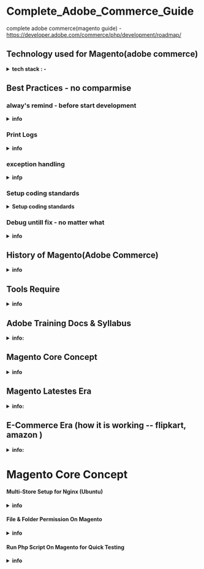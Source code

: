 # Complete_Adobe_Commerce_Guide
complete adobe commerce(magento guide) - https://developer.adobe.com/commerce/php/development/roadmap/


Technology used for Magento(adobe commerce)
-------------------------------------------
<details><summary><b>tech stack : - </b></summary>
    - Php 
    - Html
    - Css
    - Javascript
    - Knockout JS
    - Xml
    - Jquery
    - 
 </details>  

Best Practices - no comparmise
------------------------------
    
### alway's remind - before start development
<details><summary><b>info</b></summary>
               
                 - Before Code - Understood what is the Requirement
                 - Some Time Directly Try - If you are not gettting 
                 - Always Try with Dummy Value then Implement Real
                 - Implement Oops Concept
                            |
                            |--- Divide code into small methods 
                            |--- Write Clean Code (Proper Naming )
                            |--- 
                 -  
    
 </details>  
 
### Print Logs
<details><summary><b>info</b></summary>
  
          $writer = new \Zend\Log\Writer\Stream(BP . '/var/log/mylogfile.log');
          $logger = new \Zend\Log\Logger();
          $logger->addWriter($writer);
          $logger->info('This Is Simple Text Log'); //To print simple text log
          $logger->info(print_r($myarray, true)); //To print array log  
 
</details>  

 ### exception handling
<details><summary><b>infp</b></summary>
    
             try { echo 'Perferom your Operation'; } catch(Exception $e) { echo 'Message: ' .$e->getMessage(); }
               try {
                   //check if
                     var $test = "TEST";
                     if(($test) === "TEST") {
                     //throw exception if condition is not valid
                     throw new customException($test);
                 }
                  //check for "TEST" in dummy value
                   if(strpos($test, "TEST") !== FALSE) 
                   {
                    throw new Exception("$test is an example Dummy Value");
                  }
                 }
                 catch (customException $e) {
                    echo $e->errorMessage();
                    }
                 catch(Exception $e) {
                  echo $e->getMessage();
                }  
  </details>

### Setup coding standards
<details><summary><b>Setup coding standards</b></summary>
    
              Step - 1
              --------
                         - Install the coding-standard folder   --- https://developer.adobe.com/commerce/php/coding-standards/
                                           |
                                           |
                                           |------------------ direct folder
                                           |
                                           |------------------ install via composer way
    
              Step - 2
              --------
                        - Install(keep) folder any directory location
    
                        - Here i kept under directory location i.e -  /var/www/html/coding-standards
    
                        - cd /var/www/html/coding-standards   ---- composer install
    
    
              Step -3
              -------
                       - use below command to check the coding standard
    
                       - vendor/bin/phpmd /var/www/html/marina/app/code/Codilar/CustomApi/ text /var/www/html/marina/dev/tests/static/testsuite/Magento/Test/Php/_files/phpmd/ruleset.xml
                       
                       - vendor/bin/phpcs --standard=Magento2 --extensions=php /var/www/html/marina/app/code/Codilar/CustomApi/
                       
                       - php src/php-cpd/phpcpd.phar --fuzzy /var/www/html/marina/app/code/Codilar/CustomApi/
                    
     
</details> 

### Debug untill fix - no matter what
<details><summary><b>info</b></summary>
    
</details>  
     
</details>   

History of Magento(Adobe Commerce)
----------------------------------
<details><summary><b>info</b></summary>
    
</details>  


## Tools Require 
<details><summary><b>info</b></summary>
    
       - Nginx
       - Apache
       - Php
       - Elasticsearch
       - OpenSearch
       -  Redish
       - Varnish
       - RabbitMQ
       - Xdebug
     
</details>        
        
Adobe Training Docs & Syllabus
------------------------------      
<details><summary><b>info: </b></summary>
    
### Ground Level
----------------
<details><summary><b>info: </b></summary>
    
    - How magento is taking memory.
            |-------From Which File Magento Code get Executed
            |-------How i can find particular route in magento by folder(code) structure way internally
            |-------Why magento keep this much folder 
            |-------Explain all the folder present in magento and their uses
            |-------If we delete some of the folder then what happen if not then why 
                            |-------Based on Which mechanism magento is Working
                            |-------What all concept magento is implementing  and When




   

             - Use of Elasticsearch. why magento use elasticsearch
                                                 |--------what is elasticsearch
                                                 |--------advantage of elasticsearch
                                                 |--------how elasticsearch work internally
                                                 |--------It is necessary to use elasticsearch
                                                 |--------If We need to change anything in elasticsearch then how can we change 
                                                 |--------Which port it is taking and how it detect the port 
                                                 |-------Why anyone choose elasticsearch
                                       
  
              - Use of Varnish. Why magento use varnish
                                         |--------what is varnish
                                         |--------advantage of varnish
                                         |--------how varnish work internally
                                         |--------It is necessary to use varnish
                                         |--------If We need to change anything in varnish then how can we change 
                                         |--------Which port it is taking and how it detect the port 
                                         |-------Why anyone choose varnish
  
              - Use of Redis . Why magento use Redis
                                      |--------what is Redis
                                      |--------advantage of Redis
                                      |--------how Redis work internally
                                      |--------It is necessary to use Redis
                                      |--------If We need to change anything in redis then how can we change 
                                      |--------Which port it is taking and how it detect the port
                                      |-------Why anyone choose redis 



                   - How to Know In Which File or Which Mechanism Magento Configure Varnish, Redis and Elasticseaerch along with Php
                                                        |
                                                        |-------How Varnish and Redis is Related with Cache and Indexing
                                                        |-------Is it mandotory to use varnish and redis at the same time for magento if yes then Why 
                                                                                         
                                                                                        
                                    
       

                 - What all Application Mode in Magento
                                 |-------By default which application mode magento have 
                                 |-------How to know which application mode we will use and When
                                 |-------What advantage we will get by Application Mode
                                 |-------Is it Helpfull for  Magento 
                               

                - What is Indexing
                            |----------------What are all Indexing mode in magento
                            |----------------How Indexing is Usefull for Magento
</details>

   
###  PHP
--------

    <details><summary><b>info: </b></summary>
           PHP
           ===
            |------ How Php code get executed
            |------ Php is a which type of language compiled or interpreted
            |------ Difference between Compiled and Interpreted Language
            |------ Functional Programming vs Object oriented 
            |------ What all mechanishm Php follow for better Performance Result
            |------ What are all the Step Require to Compile the Php Code
            |------ What is Opchace Mechanism in Php
            |------ What JIT concept in Php and Where it Require
            |------ What is the use of Zend Engine in Php
            |------ What all file contain Zend Engine
            |------ What is the Difference between Zend Engine and Zend Framework
            |------ What is the use of PEAR and PECL
            |------ What is the use of Auto_load() method in Php
            |------ Why any one need to use namespaces in Php
            |------ What are all magic method Present in Php and what is magic method
            |
            |------------------OOPS
            |                    |------What is Class
            |                    |                |------variable
            |                    |                |          
            |                    |                |------constructor
            |                    |                |             |------default
            |                    |                |             |------parameterized
            |                    |                |------methods
            |                    |                
            |                    |------What is Object
            |                    |                |--------what is state 
            |                    |                |--------what is behaviour
            |                    |                |--------what is identity
            |                    |------What is Methods
            |                    |                |--------final and static method
            |                    |------What is Variables
            |                    |                 |-------What all variable Scope in Php
            |                    |-------What is Abstraction
            |                    |                    |-----------What is abstract class
            |                    |                    |-----------What is abstract method 
            |                    |                    |-----------Explain exact rule to implement abstraction concept in Php
            |                    |-------What is Encapsulation
            |                    |                      |--------Explain the encapsulation by giving proper code representation
            |                    |-------What is Inheritance
            |                    |                   |---------How many types of inheritance support by Php
            |                    |                   |---------What is the use of Traits in Php
            |                    |-------What is Polymorphisim
            |                    |                     |----------compiled time(static)or(overloading)
            |                    |                     |----------run time(dynamic)or(overriding)
            |                    |
            |                    |-------What is Interface in Php
            |                    |                    |---------------Explain complete implementation of Interface
            |                    |------What is the Difference betweeen Interface and Abstraction  
            |
            |-------------What are all Access Specifier in Php
            |                                      |-------------What is Public and its Scope
            |                                      |-------------What is Protected and its Scope
            |                                      |-------------What is Private and its Scope
            |
            |
            |-----comming soon......
            
    </details>


### Magento Fundamentals Part-1
-------------------------------

    <details><summary><b>info: </b></summary>
        
              Unit-1 Fundamentals of Magento Development pt-1
              -----------------------------------------------
    
                                    - Video Intro
                                    - Using the Player
                                    - Introduction
                                    - Approach Audience
                                    - Course Content
                                    - Best Way to Take the Course
                                    - Unit One Home Page
    
              Preparation
              -----------
                              - Preparation | Module Topics
                              - Preparation | LAMP $ Composer
                              - Preparation | Magento2 Installation
                              - Video :Install Magento part1
                              - Video :Install Magento part2
                              - Video :Install Magento part3
                              - Video :Install Magento part4
            Overview $ Architecture
            -------------------------
                            - Magento 2 Overview & Architecture | Module Topics
                            - Magento 2 Platform & Architecture Platform
                            - Magento 2 Platform & Architecture | Architecture
                            - Magento 2 Platform & Architecture | Areas
                            - Magento 2 Platform & Architecture | Magento 2 Essentials
                            - Magento 2 Platform & Architecture | Components
                            - Magento 2 Platform & Architecture | Paths
                            - Magento 2 Platform & Architecture | File Types
                            - Magento 2 Platform & Architecture | Config Files
                            - Magento 2 Platform & Architecture | PHP Classes
                            - Magento 2 Platform & Architecture | Development Process
                            - Magento 2 Platform & Architecture | Enable Custom Code
                            - Magento 2 Platform & Architecture | Modules
                            - Modules | Location
                            - Modules | Naming a Module 
                            - Modules | Registering a Module/Empty Module Structure
                            - Modules | module.xml
                            - Modules | module.xml Example
                            - Modules | registration.php
                            - Modules | Module Dependencies
                            - Modules | Types of Module Dependencies
                            - Modules | Module Dependencies Tasks
                            - Reinforcement Exercise 1.3.1:Modules
    
    
               File System
               -----------
                            - File System | Module Topics
                            - File System | Root Folders
                            - File System | App Folder Contents 
                            - File System | Framework & Core Modules
                            - File System | Core Source Code
                            - File System | Framework Source Code
                            - File System | Module Structure
                            - File System | Module View File Types
                            - File System | Templates
                            - File System | Templates(expanded)
                            - File System | Themes
                            - File System | Static Files
                            - MULTIPLE CHOICE QUESTION
    
               Development Operations
               ----------------------
    
                                              - Development Operations | Module Topics
                                              - Modes | Modules in Magento2
                                              - Modes | Developer Mode in Magento 2 
                                              - Modes | Production Mode in Magento 2 
                                              - Modes | Default Mode in Magento 2 
                                              - Modes | Summary of Mode Features
                                              - Modes | Maintenance Mode in Magento 2 
                                              - Modes | Specifying a Mode : Environment Variable
                                              - Modes | Specifying a Mode : Web Server Environment
                                              - Modes | Specifying a Mode : php-fpm Environment
                                              - Video : Magento Modes
                                              - Reinforcement Exercise 1.5.1:Mode
                                              - Command-Line Interface | Magento 2 CLI
                                              - Cache | Cache in Magento 2 
                                              - Cache | Cache Type
                                              - Cache | Cache Cleaning
                                              - Reinforcement Exercise 1.5.2:Cache
                                            
                   DI & Object Manager
                   ------------------ 
                  
                                              - DI & Object Manager  | Modules Topics 
                                              - Dependency Injection | DI Pattern
                                              - Dependency Injection | Overview
                                              - Reinforcement Exercise 1.6.1:Dependency Injection
                                              - Dependency Injection | Class Instantiation in Magento 2
                                              - Dependency Injection | Different Classes Instantiation
                                              - Object Manager
                                              - Object Manager | Shared Instances Concept
                                              - Object Manager | Object Manager Usage
                                              - Object Manager | Magento 2 Best Practice
                                              - Object Manager | Auto-generated Classes
                                              - Object Manager | Configuration
                                              - Object Manager Configuration | Specification
                                              - Object Manager Configuration | Preferences Example
                                              - Object Manager Configuration | Argument Example
                                              - Object Manager | Configuration Shared Argument Example
                                              - Video : Dependency Injection
                                              - Reinforcement Exercise 1.6.2: Object Manager
                                              - Check Your Understanding(1.6.B)
                                              
                                              
                                        
                    Plugins
                    -------
                                            - Plugins | Module Topics
                                            - Plugins | Defination
                                            - Plugins | Customizations
                                            - Declare a Plugin
                                            - Plugin Example | Before-Listener Method
                                            - Plugin Example | After-Listener Method
                                            - Plugin Example | Around-Listener Method
                                            - Prioritizing Plugins
                                            - Configuration Inheritance & Plugins
                                            - Plugins | Interception
                                            - Reinforcement Exercise 1.7.1: Plugins 1
                                            - Reinforcement Exercise 1.7.2: Plugins 2
                                            - Check Your Understanding 
                                            - Check Your Understanding
                                        
    
                  Events
                  ------
    
                                            - Events | Module Example
                                            - Events | Defination
                                            - Events | Schema
                                            - Events | Core Example: Saving an Order Process
                                            - Demo | Registering an Event
                                            - Reinforcement Exercise 1.8.1:Events
                                            
                                            
                                            
                                          
                    Module Configuration
                    --------------------
                                           - Module Configuration | Module Topics 
                                           - Configuration Files Overview
                                           - Configuration Files: Application Configuration
                                           - Configuration Files: Modules's Configuration
                                           - Configuration Files: Merging Config Files
                                           - Configuration Files | Storage
                                           - Configuration Files | core_config_data
                                           - Configuration Files | Backend System Config Page
                                           - Configuration Files | Scope
                                           - Configuration Files | Merging
                                           - Configuration Files | Validation
                                           - Video : XSD Schema
                                           - Error Reporting Settings | Overview
                                           - Check Your Understanding(1.9.1:Module)
                                           - Reinforcement Exercise 1.9.1: Module Configuration
                                           - End of Unit One
      
       </details>
     
### Magento Fundamentals Part-2
-------------------------------

    <details><summary><b>info: </b></summary>
      
          1.1  Introduction to UI Components
    
                    - UiComponent Overview
                    - UiComponent Definition
                    - UiComponent & Block Comparison
                            
          1.2 Architecture and Configuration
      
                   - Architecture 
                   - Configuration
                      
         1.3 Templates and Rendering
    
                   - Templates
                   - Rendering
     
         1.4 JavaScript Role in UiComponents
    
                   - JavaScript in UiComponent Overview
                   - Executing of UiComponents
      
         2.1 Introduction to Grids
    
                  - Grids Overview
                  - Listing UiComponent
                  - DataSource
                  - Columns
                  - Filters
                  - Mass Actions
                  - Grid Indexer
                  - Paging
                  
         2.2  Intriduction to Forms
      
                  - Forms Overview
                  - Form Components
                  - Form Fieldsets
                  - Form Elements 
      </details>
 
 
  

### Cloud for Adobe Commerce
----------------------------

    <details><summary><b>info: </b></summary>
        
                         - Overview
                         - Onboarding tasks
      Architecture
    
                         - Starter architecture
                         - Starter develop and deploy workflow
                         - Pro architecture
                         - Pro develop and deploy workflow
                         - Scaled architecture
                         
      Technologies and requirements
    
                          - Composer
                          - magento-cloud CLI
                          - ece-tools package
                          - Git
                          - SSH and sFTP
                          - PrivateLink
                          - New Relic
                          - SendGrid 
                          
      Manage your project
    
                          - Configure your project
                          - Project structure
                          - Manage user access
                          - Enable MFA for SSH
                          - Manage branches with the Interface
                          - Manage branches with the CLI
                          - Manage disk space
                          - Monitor performance
                          - View logs
                          - Snapshots and backup management
                          - Restore an environment
                          - Profile database queries
                          
       Local development setup
    
                           - Prepare for manual setup
                           - Install prerequisites
                           - Enable SSH keys
                           - Set up the file system owner
                           - Clone and branch the project
                           - Install Commerce
                           - First time deployment
                           - Optional - Configure Xdebug
                           - Optional - Install sample data
                           
       Cloud Docker development
    
                      Install
                          - Additional tools for file synchronization
                          - Upgrade
                      Use Docker
                            - Production mode
                            - Developer mode
                      Configure and manage
                            - Configuration sources
                            - Manage the database
                            - Manage cron jobs
                            - Set up multiple websites or stores
                            - Xdebug for Docker
                            - Extend Docker
                            - Add Blackfire.io service
                     Docker container architecture
                             - Service containers
                             - CLI containers
                     Functional Testing
                             - Application testing
                             - Cloud code testing for Commerce
                             - Docker quick reference
                             - Get support for Cloud Docker
      Integrations
    
                   - Bitbucket integration
                   - GitHub integration
                   - GitLab integration
                   - Health notifications
                   
      Import existing code into a project
    
                   - Prepare your existing system
                   - Import code
                   
      Configure your store
    
                   - Best practices for store configuration
                   - Set up PayPal
                   - Set up B2B
                   - Set up cron jobs
                   - Set up multiple Cloud websites or stores
                   - Install, manage, and upgrade modules
                   - Install a theme
                   - Import URL Rewrites
                   
      Configure Fastly services
    
                   - Set up Fastly
                        - Customize cache configuration
                        - Customize error and maintenance pages
                   - Web Application Firewall
                   - Image Optimization
                   - Custom VCL snippets
                        - Reroute requests to a CMS backend
                        - Block referral spam
                        - IP allow list
                        - IP block list
                        - Bypass Fastly cache
                   - Fastly troubleshooting
                   
      Configure environments
    
                   - Application
                       - Properties
                       - Variables
                       - PHP application
                       - Workers
                       - Set cache for static files
                   - Build and deploy
                       - Set up notifications
                       - Logging handlers
                   - Routes
                        - Caching
                        - Redirects
                        - Server side includes
                   - Services
                        - Set up MySQL service
                        - Set up Redis service
                        - Set up Elasticsearch service
                        - Set up OpenSearch service
                        - Set up RabbitMQ service
                   - PHP (php.ini)
                   - Environment variables
                        - ADMIN variables
                        - Global variables
                        - Build variables
                        - Cloud variables
                        - Deploy variables
                        - Post-deploy variables
                        - Working with variables
                        
      Configuration management for store settings
    
                   - Example of managing system-specific settings
                   
      Optimize deployment
    
                   - Cloud deployment process
                   - Scenario-based deployment
                   - Zero downtime deployment
                   - Static content deployment
                   - Smart wizards
                   
      Deploy your store
    
                   - Deployment process
                   - Continuous deployment
                   - Protective block
                   - Build and deploy on local
                   - Prepare to deploy to Staging and Production
                   - Deploy code and migrate static files and data
                   - Test deployment
                   - Error message reference for ece-tools
                   
      Site launch
    
                   - Launch checklist
                   - Launch steps
                   
      Troubleshooting
    
                   - Component deployment failure
                   - Add site map and search engine robots
                   
      Upgrades and patches
    
                   - Update ece-tools
                   - Apply patches
                   - Upgrade version
                   - Upgrade project
                   
      Release notes
    
                   - ece-tools
                   - Cloud Patches for Commerce
                   - Cloud Docker for Commerce
                   - Cloud Components for Commerce
                   - Backward incompatible changes
        
        
        
               Cloud overview --> https://devdocs.magento.com/cloud/bk-cloud.html
               
               Onboarding --> https://devdocs.magento.com/cloud/onboarding/onboarding-tasks.html
               
               Architecture --> https://devdocs.magento.com/cloud/architecture/cloud-architecture.html
               
               Pro vs Started --> https://devdocs.magento.com/cloud/architecture/starter-architecture.html
               
               Pro vs Started --> https://devdocs.magento.com/cloud/architecture/pro-architecture.html
               
               Technical Requirements --> https://devdocs.magento.com/cloud/requirements/cloud-requirements.html
               
               Magneto CLI --> https://devdocs.magento.com/cloud/reference/cli-ref-topic.html
               
               ECE Tool --> https://devdocs.magento.com/cloud/reference/ece-tools-reference.html
               
               Private Link --> https://devdocs.magento.com/cloud/project/privatelink-service.html
               
               SSH --> https://devdocs.magento.com/cloud/env/environments-ssh.html
               
               NewRelic --> https://devdocs.magento.com/cloud/project/new-relic.html
               
               SendGrid --> https://devdocs.magento.com/cloud/project/sendgrid.html
               
               Cloud Project Structure --> https://devdocs.magento.com/cloud/project/sendgrid.html
               
               Fastly --> https://devdocs.magento.com/cloud/cdn/cloud-fastly.html
               
               Configure Application --> https://devdocs.magento.com/cloud/project/magento-app.html
               
               Build and Deploy --> https://devdocs.magento.com/cloud/project/magento-env-yaml.html
               
               Services Configuration --> https://devdocs.magento.com/cloud/project/services.html
               
               PHP Configuration --> https://devdocs.magento.com/cloud/project/magento-app-php-ini.html
               
               Environment Variable --> https://devdocs.magento.com/cloud/env/variables-intro.html
               
               All Type of Variable --> https://devdocs.magento.com/cloud/env/variables-intro.html
               
               Zero Down time deployment --> https://devdocs.magento.com/cloud/deploy/reduce-downtime.html
               
               Go Live Checklist --> https://devdocs.magento.com/cloud/live/site-launch-checklist.html
               
               Upgrade --> https://devdocs.magento.com/cloud/project/project-upgrade-parent.html 
            
     </details>
     
 </details>  
            

Magento Core Concept
--------------------
<details><summary><b>info</b></summary>
    
### Design pattern's 
<details><summary><b>info</b></summary>
</details>

                                                             
### Service Contract
<details><summary><b>info</b></summary>
    
      Service Contract
      ================
               |
               |------What is Service contract
               |                 |-----------why should any one implement Service contract in magento
               |                 |-----------Benefit of Service Contract 
               |------types of interface service contract concept implement
               |                        |-------what is Data interfaces
               |                        |                        |---------what is data integrity
               |                        |-------what is service interfaces 
               |                                                 |----------types of service interfaces
               |                                                 |----------what is  Repository interfaces(CRUD)
               |                                                 |----------what is Management interfaces(send the email, manage related)
               |                                                 |----------what is Metadata interfaces(Eg-name has --first_name, last_name)
               |          
       
    
![Service_contract](https://user-images.githubusercontent.com/78407424/170829619-146e2aa8-2507-4f36-bfaa-718794394412.png)
    
</details>

### Dependency Injection

<details><summary><b>info</b></summary>  
    
              Dependency Injection 
             --------------------
                 |-----deffination
                 |-----diff ways or types of injection(constructor,method, by declaring di.xml way)
                 |-----require file to implement the injection
                 |-----types of dependency class
                 |                          |-----Injectable 
                 |                                      |---------what is singleton(cache memory)
                 |                          |-----Non-Injectable
                 |                                      |----------what is Factory class(entity table)
                 |                                      |                    |-------------when we need to use factory class
                 |                                      |                    |-------------advantage of factory class
                 |                                      |----------what is Proxy Class(Lazy loading, Object chaining)
                 |                                                      |--when we need to use proxy class
                 |                                                      |--where we need to declare the proxy class(di.xml)
                 |                                                          |----why we did not use proxy class directly inside constructor inject
                 |-----which two types of node di.xml file support 
                 |                                      |--------type
                 |                                      |--------virtual type
                 |
                 |-----what is the use type
                 |-----what is the use of virtual type
                 |-----Difference bewteen type and virtual type
                 |                                     |---------when to use type 
                 |                                     |---------when to use virtual type
                 |-----What are all the concept we can use to modify the magento core functionality without touching core files
                 |                             |
                 |                             |
                 |                             |----Type
                 |                             |
                 |                             |----Virtual Type
                 |                             |
                 |                             |----Plugin
                 |                             |         |-------what is plugin
                 |                             |         |-------how to declare plugin(folder way)
                 |                             |         |-------where exactly we can apply the plugin(rule's)
                 |                             |         |-------advantage and limitation of plugin
                 |                             |         |-------types of plugin
                 |                             |                         |------what is before plugin(changing method input parameter)
                 |                             |                         |------what is after plugin(changing method output parameter)
                 |                             |                         |------what is around pluign(changing actuall implementation of original code)
                 |                             |
                 |                             |----Preference
                 |                             |            |----what is preference
                 |                             |            |----how to declare plugin(folder way)
                 |                             |            |----where exactly we can apply the preference(rule's)
                 |                             |            |----advantage and limitation of plugin
                 |                             |
                 |                             |----Event and Observer(no modification to original class. need to communicate with other classes)
                 |                                          |---------what is event and observer
                 |                                          |---------how to declare plugin(folder way)
                 |                                          |---------where exactly we can apply the preference(rule's)
                 |                                          |---------advantage and limitation of plugin
                 |
                 |-----Why magento doe's not create object using new keyword
                 |-----Why magento did not allow direct use of Object Manager
                 |-----Why we did not specify Proxy in the Class Constructor Directly
                 |-----When we put Factory to Any Class -- how magento will knowing this and when    
                 |
                 |------------What is Object Manager in Magento(to mange the object by checking from di.xml(all the things declare here)
                                                          |----------what is the use of create() method (for non-injectable class)
                                                          |----------what is the use of get() method (for injectable class)
                                                          
</details>

### Object Manager
<details><summary><b>info</b></summary>

</details>


### Type vs VirtualType

<details><summary><b>info</b></summary>      
    
![type_virtualtype](https://user-images.githubusercontent.com/78407424/216369559-323f1132-c4f6-46e7-a039-21fc51bfe545.png)
 
</details>

### Factories(Factory Class)
<details><summary><b>info</b></summary>
    
![Factories_3](https://user-images.githubusercontent.com/78407424/170829686-0171959b-3bb8-4469-a952-92ad24aca85d.png)
    
</details>

### Proxies(Proxy Class)
<details><summary><b>info</b></summary>
    
- di.xml is having higher priority rather than constructor
- 
![Proxy_2](https://user-images.githubusercontent.com/78407424/170829650-ccf014c8-d401-4af4-aed3-a8ea578d9482.png)

</details>

### Indexing

<details><summary><b>info</b></summary>
    
      Indexing
      ========
        |
        |---What is Indexing in Magento
        |               |-------Why we need Indexing
        |               |-------How many types of Indexing mode
        |                                 |-----How Update on Save is working
        |                                 |-----How Update on Schedule is working
        |                                           |----Explain end to end how schedule work based on cron job
        |                                                          |------what is change_log table and how it tigger      
        |                                                          |------what is tigger function
        |                                                                  
        |---What all file require to implement indexing concept in magento
                                        |----------what is the use of indexer.xml
                                        |----------what is the use of mview.xml 
                                                          |-----how mview file is link with other files and help cron job to work      
    
    
![Screenshot from 2022-05-28 19-30-43](https://user-images.githubusercontent.com/78407424/170829798-5186503c-dead-4948-a22e-c9620b424515.png)

</details> 

### Caching

<details><summary><b>info</b></summary> 
    
    Caching 
    =======
      |
      |----------what is caching
      |                    |-------why we need caching in magento 
      |                    |-------how to know is cache is enable for particular section in magento
      |                    |-------if we declare cache is false then what happen 
      |                    |-------how to know is the site is full cache enabled
      |
      |----------What are all the way to know is the page is cache enable and how to achieve 
      |
      |---------how many types of cache mechanism
      |                           |---------------what is public content(server side)
      |                           |                            
      |                           |---------------what is private content(client side) 
      |                                                      |------------what type of data is called private content
      |--------how cahce is related with
                                      |------varnih
                                      |------redis
                                      |------Opchache
                                      |------JIT
                                      |------Zend Engine 

![caching_5](https://user-images.githubusercontent.com/78407424/170829843-dc40a7ba-3ebc-40b3-9e6b-1eb3dfd0b73a.png)

 </details>


### EAV
<details><summary><b>info</b></summary>
    
           EAV 
          =======
            |--------what is EAV
            |                 |----Why Magento implement EAV concept why not other concept to manage the data
            |                 |----How many types of entity table in magento(9)
            |                 |----How many types of data types table for entity table in magneto(5)
            |                 |----From Which table we will get the complete details of eav_table(eav_entity_type)    
            |                 |----Explain the complete eav_table relation in magento
            |                 |---If we need to add simple customer attribute then explain 
            |                                                                  |----complete flow table including attribute creation from code
            |  
            |--------types of eav attribute 
            |          |--------Custome attribute
            |          |                     |---------
            |          |                     |---------
            |          |
            |          |--Extension Attribute
            |                 |               
            |                 |
            |                 |---What is extension attribute
            |                 |---what all folder structure need to implemnt extension attribute
            |                 |---what is the use of resource in extension_attribute in magento
            |                 |                |-------------------what is the use of join in extension_attribute
            |                 |                |-------------------what are all type of extension attribute (string, init, float or Object)
            |                 |---If we need to add extension attribute for customer then what we need to do.
            |                 |--For getting and set the extension attribute which interface we need extends in service contract design.
                               
</details>

 ### Custom attribute vs Extension attribute
<details><summary><b>info</b></summary>   

</details>


### Declarative Schema (DataPatch vs SchemaPatch)
<details><summary><b>info</b></summary>

    Declarative Schema
    ==================
        |
        |-----What is declarative schema
        |                          |-------what all files need to implemnt the declare schema in magento
        |                          |-------how we can perform crud operation using db_schema.xml only
        |
        |----what is the use of db_schema_whitelist.json
        |                          |-----------------------Is mantory to keep the db_schema_whitelist if no then why 
        |
        |----What is Patchs
        |             |-------how many types of patchs available
        |             |                            |----------------what is Data patch
        |             |                            |              
        |             |                            |----------------what is Schema patch
        |             |
        |             |------If we need to create attribute then which patch we need to use
        |             |------If we need to insert data into table then which patch we need to use
        |

</details>    

    
### Order Flow
<details><summary><b>order concept</b></summary>
     
        Order Flow: 
            New: when customers just created an order and have not made any payment
            Pending: when the invoice and shipment have not been created
            Processing: the order has been either invoiced or delivered
            Complete: when the order has been both invoiced and shipped
            On hold: admins can assign the On hold status manually
            Canceled: when the order has not been paid for, the store admin or the payment gateway will decide to put this status.
            Closed: a credit memo is included and the refund has been made.
 </details>
    
### how to setup multiple store
<details><summary><b>info</b></summary>
            
            Link - https://www.youtube.com/watch?v=1HrOfr8e96A
            
                pub/index.php
                
                switch($_SERVER['HTTP_HOST']) {
                case 'casio-gshock-ecom.loc':
                $runCode = 'jp';
                $websiteType = 'website';
                break;
                case 'casio-gshock-ecom.loc.sg':
                $runCode = 'sg';
                $websiteType = 'website';
                break;
                }
                $params[\Magento\Store\Model\StoreManager::PARAM_RUN_CODE] = $runCode;
                $params[\Magento\Store\Model\StoreManager::PARAM_RUN_TYPE] = $websiteType;
                
    </details>  
</details>     

## API
-------
![api](https://user-images.githubusercontent.com/78407424/229434266-befbda7b-674b-4156-9a62-75c8a9d37319.png)
    
#### Rest Api in Magento(Service contract & webapi.xml)
 <details><summary><b>info</b></summary>
         - http://magento.local(base_url)/swagger#/
         
                        |
                        |------First check the active mode website is running
                        |                                              |-----------sudo bin/magento deploy:mode:show
                        |----- If It is in default mode then chane it to "developer"
                        |                                                     |--------- sudo bin/magento deploy:mode:set developer (do se:up & ca:fl)
                        |
                        |----Some time it will not work So Check Below Configuration
                                      |
                                      |--------------Stores > Settings > Configuration > Advanced > Developer
                                                                                                      |-------Swagger----->Enabled Yes/No (make it Yes)
   </details> 

#### GraphQl Api in Magento(Resolver & schema.graphqls)
<details><summary><b>info</b></summary>
         - http://magento.local(base_url)/swagger#/
         
                        |
                        |------First check the active mode website is running
                        |                                              |-----------sudo bin/magento deploy:mode:show
                        |----- If It is in default mode then chane it to "developer"
                        |                                                     |--------- sudo bin/magento deploy:mode:set developer (do se:up & ca:fl)
                        |
                        |----Some time it will not work So Check Below Configuration
                                      |
                                      |--------------Stores > Settings > Configuration > Advanced > Developer
                                                                                                      |-------Swagger----->Enabled Yes/No (make it Yes)
 </details> 


## Checkout Flow
----------------
<details><summary><b>info</b></summary>

### require-config.js
<details><summary><b>info</b></summary>
</details> 

### how knock.js work
<details><summary><b>info</b></summary>

</details> 
    
### Payment Method's
<details><summary><b>info</b></summary>
</details> 

</details> 
</details>

Magento Latestes Era
--------------------
<details><summary><b>info: </b></summary>
    
### Magento Contribution Path
<details><summary><b>info: </b></summary>
                <i> https://www.slideshare.net/secret/MwPFaOYcTj496V </i>
            
               - Performance
               - New Tools
               - Architecture
               - As Compare to Other E-commerce 
               - Real Life Simplified
               - Docs Support
               - Security Thread
               
</details>

### Publish your Custom Extension 
<details><summary><b>info: </b></summary>
</details>

</details>
      

E-Commerce Era (how it is working -- flipkart, amazon )
-------------------------------------------------------
<details><summary><b>info: </b></summary>
    
</details>




# Magento Core Concept
#### Multi-Store Setup for Nginx (Ubuntu)
<details><summary><b>info</b></summary>   

     Link  = https://experienceleague.adobe.com/en/docs/commerce-operations/configuration-guide/multi-sites/ms-nginx

     Step-1
     ------
          go the the directory = cd /etc/nginx/sites-available

          create a file i.e   = sudo nano local   (paste the below data - here i am doing two site setup)
     #-------------------------------------------------------------------> 
           upstream fastcgi_backend {
                 server unix:/run/php/php8.1-fpm.sock;
            }
            
            map $http_host $MAGE_RUN_CODE {
                default '';
                dev.forevernew.co.nz fn_nz;
                dev.forevernew.co.au fn_au;
            }
            
            server {
                listen 80;
                server_name dev.forevernew.co.nz dev.forevernew.co.nz dev.forevernew.co.au;
                set $MAGE_ROOT /var/www/html/local;
                set $MAGE_MODE developer;
                set $MAGE_RUN_TYPE website; #or set $MAGE_RUN_TYPE store;
                include /var/www/html/local/nginx.conf.sample;
            }
      #-------------------------------------------------------------------> 
           
            get the website code from this magento table i.e = store_website    (get the Code column value )[here fn_nz and fn_au are  website code ]


    Step-2 
    ------ 
           create two more file inside this  {" cd /etc/nginx/sites-available " directory}  [two store so - two file create if more create more file]

          i)  sudo nano dev.forevernew.co.nz  (paste the below data)

               server {
                    listen 80;
                    server_name dev.forevernew.co.nz;
                    set $MAGE_ROOT /var/www/html/local;
                    set $MAGE_MODE developer;
                    set $MAGE_RUN_TYPE website; #or set $MAGE_RUN_TYPE store;
                    set $MAGE_RUN_CODE fn_nz;
                    include /var/www/html/local/nginx.conf.sample;
                 }

 
         ii) sudo nano dev.forevernew.co.au  (paste the below data)

                server {
                    listen 80;
                    server_name dev.forevernew.co.au;
                    set $MAGE_ROOT /var/www/html/local;
                    set $MAGE_MODE developer;
                    set $MAGE_RUN_TYPE website; #or set $MAGE_RUN_TYPE store;
                    set $MAGE_RUN_CODE fn_au;
                    include /var/www/html/local/nginx.conf.sample;
                }
                
    Step-3
    ------            
             - create the all 3- files symlink to cd /etc/nginx/sites-enabled

             - sudo ln -s /etc/nginx/sites-available/local /etc/nginx/sites-enabled
             - sudo ln -s /etc/nginx/sites-available/dev.forevernew.co.nz /etc/nginx/sites-enabled
             - sudo ln -s /etc/nginx/sites-available/dev.forevernew.co.au /etc/nginx/sites-enabled

             - sudo nginx -t
            
             - sudo service nginx restart

    Step-4
    ------- 

             - Go the your magento folder location (e.g = /var/www/html/local )

             - Find nginx.conf.sample  file 

             - Edit --->  nginx.conf.sample  

             - Search   below location 
                    
                 Previous (existing)
                 =====================
                    # PHP entry point for main application
                        location ~ (index|get|static|report|404|503|health_check)\.php$ {
                            try_files $uri =404;
                            fastcgi_pass   fastcgi_backend;
                            fastcgi_buffers 1024 4k;
                        
                            fastcgi_param  PHP_FLAG  "session.auto_start=off \n suhosin.session.cryptua=off";
                            fastcgi_param  PHP_VALUE "memory_limit=1G \n max_execution_time=18000";
                            fastcgi_read_timeout 600s;
                            fastcgi_connect_timeout 600s;
                        
                            fastcgi_index  index.php;
                            fastcgi_param  SCRIPT_FILENAME  $document_root$fastcgi_script_name;
                            include        fastcgi_params;
                        }
                        
      Step-5
      -------      
             - Modify the above with Below Two Line  (Before " include    fastcgi_params;  Line)
            #------------------------------------------------------------------->   
                    - fastcgi_param MAGE_RUN_TYPE $MAGE_RUN_TYPE;
                    - fastcgi_param MAGE_RUN_CODE $MAGE_RUN_CODE;
            #------------------------------------------------------------------->          

      Step-6
      ------           
                After Modify (currently)
                ========================
                # PHP entry point for main application

                    location ~ (index|get|static|report|404|503|health_check)\.php$ {
                        try_files $uri =404;
                        fastcgi_pass   fastcgi_backend;
                        fastcgi_buffers 1024 4k;
                    
                        fastcgi_param  PHP_FLAG  "session.auto_start=off \n suhosin.session.cryptua=off";
                        fastcgi_param  PHP_VALUE "memory_limit=1G \n max_execution_time=18000";
                        fastcgi_read_timeout 600s;
                        fastcgi_connect_timeout 600s;
                    
                        fastcgi_index  index.php;
                        fastcgi_param  SCRIPT_FILENAME  $document_root$fastcgi_script_name;
                #------------------------------------------------------------------->        
                        # START - Multisite customization
                        fastcgi_param MAGE_RUN_TYPE $MAGE_RUN_TYPE;
                        fastcgi_param MAGE_RUN_CODE $MAGE_RUN_CODE;
                        # END - Multisite customization
                #-------------------------------------------------------------------->
                        include        fastcgi_params;
                    }
  

</details>



#### File & Folder Permission On Magento
<details><summary><b>info</b></summary>   
    
    Magento Folder Permission
    ---------------------------
       - # Change ownership of project directory
             sudo chown -R sanjay:sanjay /var/www/html/local

         # Fix permissions for the project directory
            find /var/www/html/local -type d -exec chmod 755 {} \;
            find /var/www/html/local -type f -exec chmod 644 {} \;

       
    Composer Install Not Working Due to Permission Issue
    ----------------------------------------------------
                     - Magento folder have different permission  & .ssh folder have different permission.
                     
                    - Give root permission to .ssh folder (i.e = sudo chmod -R 777 .ssh/) [or] Change the /var/www/html/local magento permission to .ssh level permission.
                     
                    - If /var/www/html/local  is root permission then  move the .ssh to root 
                                
                                        - sudo cp ~/.ssh /root/.ssh/
                                        - sudo chown root:root /root/.ssh/

     
     Basic of Permission Group and User
     ===================================
                        -  700 (read, write, and execute for the owner only).

           
        chmod  :- 

        chown  :- 
                                   
 

</details>

   
#### Run Php Script On Magento for Quick Testing 
<details><summary><b>info</b></summary>   
    
                <?php
                use Magento\Framework\App\Bootstrap;
                use Magento\Framework\App\ObjectManager;
            
                // Include Magento Bootstrap file
                require __DIR__ . '/../app/bootstrap.php';
                
                // Initialize the Magento application
                $bootstrap = Bootstrap::create(BP, $_SERVER);
                $objectManager = $bootstrap->getObjectManager();
                $state = $objectManager->get('Magento\Framework\App\State');
                $state->setAreaCode('frontend');
                
                // Retrieve the product repository
                $productRepository = $objectManager->get('\Magento\Catalog\Model\ProductRepository');
                
                // Replace 'your_sku' with the SKU of the product you want to retrieve
                $sku = '257760';
                
                try {
                    // Load the product by SKU
                    $product = $productRepository->get($sku);
                
                    // Display product details
                    echo "Product ID: " . $product->getId() . "<br>";
                    echo "Name: " . $product->getName() . "<br>";
                    echo "SKU: " . $product->getSku() . "<br>";
                    echo "Price: " . $product->getPrice() . "<br>";
                } catch (\Magento\Framework\Exception\NoSuchEntityException $e) {
                    echo "No product found with SKU: $sku";
                }
                
                /*
                 *
                 * File location = inside the pub directory i.e = /opt/homebrew/var/www/forevernew/pub
                 *
                 * To Run on Terminal = cd /opt/homebrew/var/www/forevernew/pub
                 *                    = php Test.php
                 *
                 *  To Run on Frontend = http://dev.forevernew.co.nz/Test.php
                 *
                 */
</details>

            
            
            
            
            
            
            
            
            
            
            
            
     

